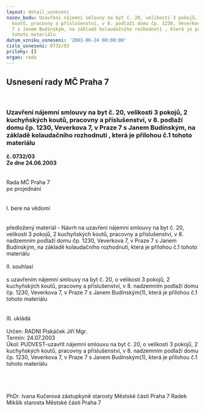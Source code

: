 ```yaml
---
layout: detail_usneseni
nazev_bodu: Uzavření nájemní smlouvy na byt č. 20, velikosti 3 pokojů, 2 kuchyňských
  koutů, pracovny a příslušenství, v 8. podlaží domu čp. 1230, Veverkova 7, v Praze
  7 s Janem Budínským, na základě kolaudačního rozhodnutí , která je přílohou č.1
  tohoto materiálu
datum_vzniku_usneseni: '2003-06-24 00:00:00'
cislo_usneseni: 0732/03
prilohy: []
organ: rada
---
```

<div id="ucUsn_pList" class="usn">
	<span><h2>Usnesení rady MČ Praha 7 </h2>
<br></span><div class="standBody">
<span><h3>Uzavření nájemní smlouvy na byt č. 20, velikosti 3 pokojů, 2 kuchyňských koutů, pracovny a příslušenství, v 8. podlaží domu čp. 1230, Veverkova 7, v Praze 7 s Janem Budínským, na základě kolaudačního rozhodnutí , která je přílohou č.1 tohoto materiálu</h3></span><div class="center">
		<strong>č. 0732/03</strong><br>
	</div>
<div class="center">
		<strong>Ze dne 24.06.2003</strong><br><br>
	</div>
<br>Rada MČ Praha 7<br>po projednání<br><br><br>I.	bere na vědomí<br><br> <br>předložený materiál - Návrh na uzavření nájemní smlouvy na byt č. 20, velikosti 3 pokojů, 2 kuchyňských koutů, pracovny a příslušenství, v 8. nadzemním podlaží domu čp. 1230, Veverkova 7, v Praze 7 s Janem Budínským, na základě kolaudačního rozhodnutí, která je přílohou č.1 tohoto materiálu<br><br>II.	souhlasí <br><br>s uzavřením nájemní smlouvy na byt č. 20, o velikosti 3 pokojů, 2 kuchyňských koutů, pracovny a příslušenství, v 8. nadzemním podlaží domu čp. 1230, Veverkova 7, v Praze 7 s Janem Budínským(1), která je přílohou č.1 tohoto materiálu<br><br><br>III.	ukládá <br><br>Určen:	RADNI Piskáček Jiří Mgr.<br>Termín: 24.07.2003<br>Úkol:	PUDVEST-uzavřít nájemní smlouvu na byt č. 20, o velikosti 3 pokojů, 2 kuchyňských koutů, pracovny a příslušenství, v 8. nadzemním podlaží domu čp. 1230, Veverkova 7, v Praze 7 s Janem Budínským(1), která je přílohou č.1 tohoto materiálu<br> <br><br> <br>	<br>PhDr. Ivana Kučerová zástupkyně starosty Městské části Praha 7	 Radek Mikšík starosta Městské části Praha 7<br>	<br><br>
</div>
</div>